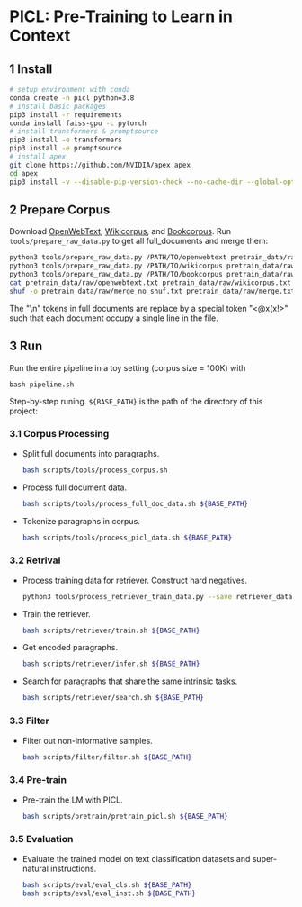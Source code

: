 # PICL: Pre-Training to Learn in Context

## 1 Install
```bash
# setup environment with conda
conda create -n picl python=3.8
# install basic packages
pip3 install -r requirements
conda install faiss-gpu -c pytorch
# install transformers & promptsource
pip3 install -e transformers
pip3 install -e promptsource
# install apex
git clone https://github.com/NVIDIA/apex apex
cd apex
pip3 install -v --disable-pip-version-check --no-cache-dir --global-option="--cpp_ext" --global-option="--cuda_ext" ./
```

## 2 Prepare Corpus
Download [OpenWebText](https://huggingface.co/datasets/openwebtext), [Wikicorpus](https://huggingface.co/datasets/wikicorpus), and [Bookcorpus](https://huggingface.co/datasets/bookcorpus). Run `tools/prepare_raw_data.py` to get all full_documents and merge them:
```bash
python3 tools/prepare_raw_data.py /PATH/TO/openwebtext pretrain_data/raw/openwebtext.txt
python3 tools/prepare_raw_data.py /PATH/TO/wikicorpus pretrain_data/raw/wikicorpus.txt
python3 tools/prepare_raw_data.py /PATH/TO/bookcorpus pretrain_data/raw/bookcorpus.txt
cat pretrain_data/raw/openwebtext.txt pretrain_data/raw/wikicorpus.txt pretrain_data/raw/bookcorpus.txt > pretrain_data/raw/merge_no_shuf.txt
shuf -o pretrain_data/raw/merge_no_shuf.txt pretrain_data/raw/merge.txt
```
The "\n" tokens in full documents are replace by a special token "<@x(x!>" such that each document occupy a single line in the file.

## 3 Run
Run the entire pipeline in a toy setting (corpus size = 100K) with
```
bash pipeline.sh
```
Step-by-step runing. `${BASE_PATH}` is the path of the directory of this project:
### 3.1 Corpus Processing
+ Split full documents into paragraphs.
    ```bash
    bash scripts/tools/process_corpus.sh
    ```
+ Process full document data.
    ```bash
    bash scripts/tools/process_full_doc_data.sh ${BASE_PATH}
    ```
+ Tokenize paragraphs in corpus.
    ```bash
    bash scripts/tools/process_picl_data.sh ${BASE_PATH}
    ```
### 3.2 Retrival
+ Process training data for retriever. Construct hard negatives.
    ```bash
    python3 tools/process_retriever_train_data.py --save retriever_data --data-names TRAIN
    ```
+ Train the retriever.
    ```bash
    bash scripts/retriever/train.sh ${BASE_PATH}
    ```
+ Get encoded paragraphs.
    ```bash
    bash scripts/retriever/infer.sh ${BASE_PATH}
    ```
+ Search for paragraphs that share the same intrinsic tasks.
    ```bash
    bash scripts/retriever/search.sh ${BASE_PATH}
    ```

### 3.3 Filter
+ Filter out non-informative samples.
    ```bash
    bash scripts/filter/filter.sh ${BASE_PATH}
    ```

### 3.4 Pre-train
+ Pre-train the LM with PICL.
    ```bash
    bash scripts/pretrain/pretrain_picl.sh ${BASE_PATH}
    ```

### 3.5 Evaluation
+ Evaluate the trained model on text classification datasets and super-natural instructions.
    ```bash
    bash scripts/eval/eval_cls.sh ${BASE_PATH}
    bash scripts/eval/eval_inst.sh ${BASE_PATH}
    ```